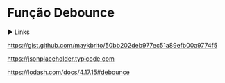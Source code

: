 # Função Debounce

► Links 

https://gist.github.com/maykbrito/50bb202deb977ec51a89efb00a9774f5

https://jsonplaceholder.typicode.com

https://lodash.com/docs/4.17.15#debounce


